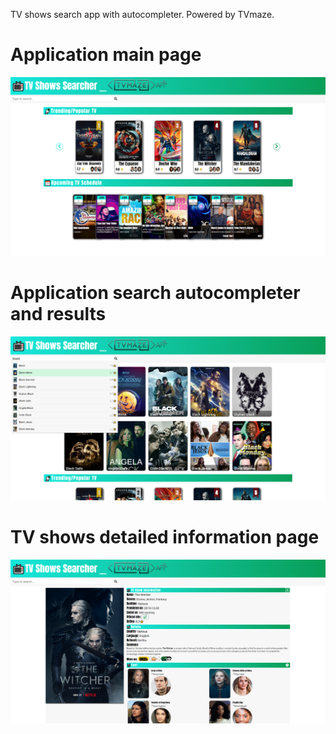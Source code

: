 TV shows search app with autocompleter. Powered by TVmaze.

# Application main page

![](TV-Show-Searcher_Main.png)

# Application search autocompleter and results

![](TV-Show-Searcher_Search.png)

# TV shows detailed information page

![](TV-Show-Searcher_Detail.png)
